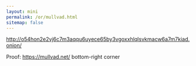 ```yaml
---
layout: mini
permalink: /or/mullvad.html
sitemap: false
---
```


http://o54hon2e2vj6c7m3aqqu6uyece65by3vgoxxhlqlsvkmacw6a7m7kiad.onion/

Proof: https://mullvad.net/ bottom-right corner

